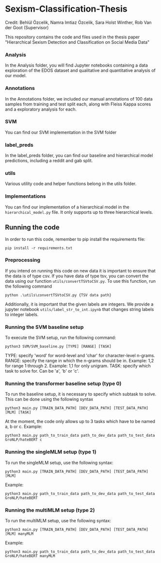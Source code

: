 # Sexism-Classification-Thesis
Credit: Behlül Özcelik, Namra Imtiaz Özcelik, Sara Holst Winther, Rob Van der Goot (Supervisor) 

This repository contains the code and files used in the thesis paper "Hierarchical Sexism Detection and Classification on Social Media Data"

### Analysis
In the Analysis folder, you will find Jupyter notebooks containing a data exploration of the EDOS dataset and qualitative and quantitative analysis of our model.

### Annotations
In the Annotations folder, we included our manual annotations of 100 data samples from training and test split each, along with Fleiss Kappa scores and a exploratory analysis for each.

### SVM
You can find our SVM implementation in the SVM folder

### label_preds
In the label_preds folder, you can find our baseline and hierarchical model predictions, including a reddit and gab split.

### utils
Various utility code and helper functions belong in the utils folder.

### Implementations
You can find our implementation of a hierarchical model in the ```hierarchical_model.py``` file. It only supports up to three hierarchical levels.

## Running the code
In order to run this code, remember to pip install the requirements file:
```
pip install -r requirements.txt
```


### Preprocessing
If you intend on running this code on new data it is important to ensure that the data is of type csv. If you have data 
of type tsv, you can convert the data using our function `utils/convertTSVtoCSV.py`. To use this function, run
the following command

```
python .\utils\convertTSVtoCSV.py {TSV data path}
```


Additionally, it is important that the given labels are integers. We provide a jupyter notebook 
`utils/label_str_to_int.ipynb` that changes string labels to integer labels.

### Running the SVM baseline setup
To execute the SVM setup, run the following command:

```
python3 SVM/SVM_baseline.py [TYPE] [RANGE] [TASK]
```

TYPE: specify 'word' for word-level and 'char' for character-level n-grams.
RANGE: specify the range in which the n-grams should be in.
Example: 1,2 for range 1 through 2. 
Example: 1,1 for only unigram.
TASK: specify which task to solve for. Can be 'a', 'b' or 'c'.


### Running the transformer baseline setup (type 0)
To run the baseline setup, it is necessary to specify which subtask to solve.
This can be done using the following syntax
```
python3 main.py [TRAIN_DATA_PATH] [DEV_DATA_PATH] [TEST_DATA_PATH] [MLM] [TASK] 
```
At the moment, the code only allows up to 3 tasks which have to be named a, b or c.
Example:
```
python3 main.py path_to_train_data path_to_dev_data path_to_test_data GroNLP/hateBERT c
```

### Running the singleMLM setup (type 1)
To run the singleMLM setup, use the following syntax:
```
python3 main.py [TRAIN_DATA_PATH] [DEV_DATA_PATH] [TEST_DATA_PATH] [MLM]
```
Example:
```
python3 main.py path_to_train_data path_to_dev_data path_to_test_data GroNLP/hateBERT
```

### Running the multiMLM setup (type 2)
To run the multiMLM setup, use the following syntax:
```
python3 main.py [TRAIN_DATA_PATH] [DEV_DATA_PATH] [TEST_DATA_PATH] [MLM] manyMLM
```
Example:
```
python3 main.py path_to_train_data path_to_dev_data path_to_test_data GroNLP/hateBERT manyMLM
```


